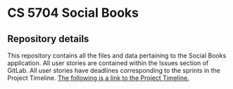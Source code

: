 # CS 5704 Social Books
## Repository details
This repository contains all the files and data pertaining to the Social Books application.
All user stories are contained within the Issues section of GitLab.
All user stories have deadlines corresponding to the sprints in the Project Timeline.
[The following is a link to the Project Timeline.](https://docs.google.com/spreadsheets/d/1VGAYzvViLGfYd0qhQhdDweC_Y04eyNBLluOOvAj_kS0/edit?gid=1709744959#gid=1709744959)